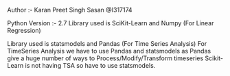 Author :- Karan Preet Singh Sasan @I317174


Python Version :- 2.7
Library used is SciKit-Learn and Numpy (For Linear Regression)

Library used is statsmodels and Pandas (For Time Series Analysis)
For TimeSeries Analysis we have to use Pandas and statsmodels
    as Pandas give a huge number of ways to Process/Modify/Transform timeseries
    Scikit-Learn is not having TSA so have to use statsmodels.
